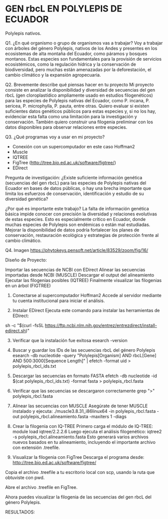 # GEN rbcL EN POLYLEPIS DE ECUADOR
Polylepis nativos.

Q1. ¿En qué organismo o grupo de organismos vas a trabajar?
Voy a trabajar con árboles del género Polylepis, nativos de los Andes y presentes en los ecosistemas de alta montaña del Ecuador, como páramos y bosques montanos. Estas especies son fundamentales para la provisión de servicios ecosistémicos, como la regulación hídrica y la conservación de biodiversidad, pero muchas están amenazadas por la deforestación, el cambio climático y la expansión agropecuaria.

Q2. Brevemente describe qué piensas hacer en tu proyecto
Mi proyecto consiste en analizar la disponibilidad y diversidad de secuencias del gen rbcL (gen cloroplastídico ampliamente usado en estudios filogenéticos) para las especies de Polylepis nativas del Ecuador, como P. incana, P. sericea, P. microphylla, P. pauta, entre otras.
Quiero evaluar si existen suficientes datos genéticos públicos para estas especies y, si no los hay, evidenciar esta falta como una limitación para la investigación y conservación. También quiero construir una filogenia preliminar con los datos disponibles para observar relaciones entre especies.

Q3. ¿Qué programas voy a usar en mi proyecto?

- Conexión con un supercomputador en este caso Hoffman2
- Muscle
- IQTREE
- FigTree (http://tree.bio.ed.ac.uk/software/figtree/)
- EDirect

Pregunta de investigación:
¿Existe suficiente información genética (secuencias del gen rbcL) para las especies de Polylepis nativas del Ecuador en bases de datos públicas, o hay una brecha importante que limita los esfuerzos de conservación, identificación y estudio de su diversidad genética?

¿Por qué es importante este trabajo?
La falta de información genética básica impide conocer con precisión la diversidad y relaciones evolutivas de estas especies. Esto es especialmente crítico en Ecuador, donde muchas especies de Polylepis son endémicas o están mal estudiadas. Mejorar la disponibilidad de datos podría fortalecer los planes de conservación, restauración ecológica y estrategias de protección frente al cambio climático.

Q4. Imagen https://phytokeys.pensoft.net/article/83529/zoom/fig/16/

Diseño de Proyecto:

Importar las secuencias de NCBI con EDirect
Alinear las secuencias importadas desde NCBI (MUSCLE)
Descargar el output del alineamiento
Ejecutar las filogenias posibles (IQTREE)
Finalmente visualizar las filogenias en un árbol (FIGTREE)

1. Conectarse al supercomputador Hoffman2
Accede al servidor mediante tu cuenta institucional para iniciar el análisis.

2. Instalar EDirect
Ejecuta este comando para instalar las herramientas de EDirect:

sh -c "$(curl -fsSL https://ftp.ncbi.nlm.nih.gov/entrez/entrezdirect/install-edirect.sh)"

3. Verificar que la instalación fue exitosa
esearch -version

5. Buscar y guardar los IDs de las secuencias rbcL del género Polylepis
esearch -db nucleotide -query "Polylepis[Organism] AND rbcL[Gene] AND 500:3000[Sequence Length]" |
efetch -format uid > polylepis_rbcl_ids.txt

7. Descargar las secuencias en formato FASTA
efetch -db nucleotide -id $(cat polylepis_rbcl_ids.txt) -format fasta > polylepis_rbcl.fasta

9. Verificar que las secuencias se descargaron correctamente
grep ">" polylepis_rbcl.fasta

11. Alinear las secuencias con MUSCLE
Asegúrate de tener MUSCLE instalado y ejecuta:
./muscle3.8.31_i86linux64 -in polylepis_rbcl.fasta -out polylepis_rbcl.alineamiento.fasta -maxiters 1 -diags

13. Crear la filogenia con IQ-TREE
Primero carga el módulo de IQ-TREE:
module load iqtree/2.2.2.6
Luego ejecuta el análisis filogenético:
iqtree2 -s polylepis_rbcl.alineamiento.fasta
Esto generará varios archivos nuevos basados en tu alineamiento, incluyendo el importante archivo con extensión .treefile.

14. Visualizar la filogenia con FigTree
Descarga el programa desde: http://tree.bio.ed.ac.uk/software/figtree/

Copia el archivo .treefile a tu escritorio local con scp, usando la ruta que obtuviste con pwd.

Abre el archivo .treefile en FigTree.

Ahora puedes visualizar la filogenia de las secuencias del gen rbcL del género Polylepis.

RESULTADOS: 
